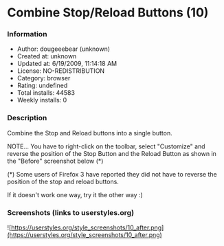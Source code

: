 # Combine Stop/Reload Buttons (10)

### Information
- Author: dougeeebear (unknown)
- Created at: unknown
- Updated at: 6/19/2009, 11:14:18 AM
- License: NO-REDISTRIBUTION
- Category: browser
- Rating: undefined
- Total installs: 44583
- Weekly installs: 0


### Description
Combine the Stop and Reload buttons into a single button. 

NOTE... You have to right-click on the toolbar, select "Customize" and reverse the position of the Stop Button and the Reload Button as shown in the "Before" screenshot below (*)

(*) Some users of Firefox 3 have reported they did not have to reverse the position of the stop and reload  buttons.

If it doesn't work one way, try it the other way :)


### Screenshots (links to userstyles.org)
![https://userstyles.org/style_screenshots/10_after.png](https://userstyles.org/style_screenshots/10_after.png)


